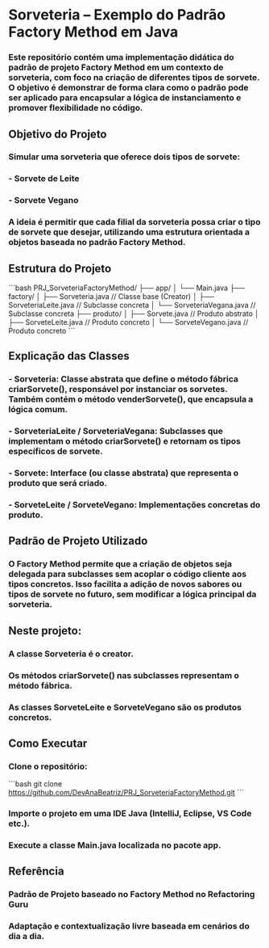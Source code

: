 # Sorveteria – Exemplo do Padrão Factory Method em Java
### Este repositório contém uma implementação didática do padrão de projeto Factory Method em um contexto de sorveteria, com foco na criação de diferentes tipos de sorvete. O objetivo é demonstrar de forma clara como o padrão pode ser aplicado para encapsular a lógica de instanciamento e promover flexibilidade no código.

## Objetivo do Projeto
### Simular uma sorveteria que oferece dois tipos de sorvete:

### - Sorvete de Leite

### - Sorvete Vegano

### A ideia é permitir que cada filial da sorveteria possa criar o tipo de sorvete que desejar, utilizando uma estrutura orientada a objetos baseada no padrão Factory Method.

## Estrutura do Projeto
´´´bash
PRJ_SorveteriaFactoryMethod/
├── app/
│   └── Main.java
├── factory/
│   ├── Sorveteria.java          // Classe base (Creator)
│   ├── SorveteriaLeite.java     // Subclasse concreta
│   └── SorveteriaVegana.java    // Subclasse concreta
├── produto/
│   ├── Sorvete.java             // Produto abstrato
│   ├── SorveteLeite.java        // Produto concreto
│   └── SorveteVegano.java       // Produto concreto
´´´

## Explicação das Classes
### - Sorveteria: Classe abstrata que define o método fábrica criarSorvete(), responsável por instanciar os sorvetes. Também contém o método venderSorvete(), que encapsula a lógica comum.

### - SorveteriaLeite / SorveteriaVegana: Subclasses que implementam o método criarSorvete() e retornam os tipos específicos de sorvete.

### - Sorvete: Interface (ou classe abstrata) que representa o produto que será criado.

### - SorveteLeite / SorveteVegano: Implementações concretas do produto.

## Padrão de Projeto Utilizado
### O Factory Method permite que a criação de objetos seja delegada para subclasses sem acoplar o código cliente aos tipos concretos. Isso facilita a adição de novos sabores ou tipos de sorvete no futuro, sem modificar a lógica principal da sorveteria.

## Neste projeto:

### A classe Sorveteria é o creator.

### Os métodos criarSorvete() nas subclasses representam o método fábrica.

### As classes SorveteLeite e SorveteVegano são os produtos concretos.

## Como Executar

### Clone o repositório:

´´´bash
git clone https://github.com/DevAnaBeatriz/PRJ_SorveteriaFactoryMethod.git
´´´

### Importe o projeto em uma IDE Java (IntelliJ, Eclipse, VS Code etc.).

### Execute a classe Main.java localizada no pacote app.

## Referência
### Padrão de Projeto baseado no Factory Method no Refactoring Guru

### Adaptação e contextualização livre baseada em cenários do dia a dia.
